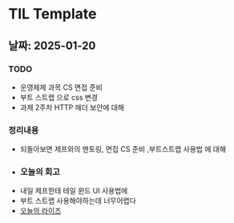 # TIL Template

## 날짜: 2025-01-20

### TODO
- 운영체제 과목 CS 면접 준비
- 부트 스트랩 으로 css 변경
- 과제 2주차 HTTP 헤더 보안에 대해 
### 정리내용
- 되돌아보면 제프와의 멘토링, 면접 CS 준비 ,부트스트랩 사용법 에 대해
- ### 오늘의 회고
- 내일 제프한테 테일 윈드 UI 사용법에 
- 부트 스트랩 사용해야하는데 너무어렵다
- [오늘의 라이즈](/Img/2025-01-19.png)